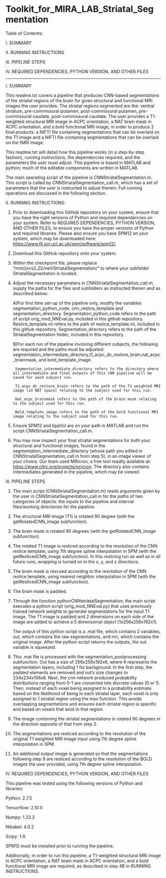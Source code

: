 # Toolkit_for_MIRA_LAB_Striatal_Segmentation

Table of Contents:

I. SUMMARY

II. RUNNING INSTRUCTIONS

III. PIPELINE STEPS

IV. REQUIRED DEPENDENCIES, PYTHON VERSION, AND OTHER FILES
	
----------------------------------------------------------------------------------------------

I. SUMMARY

This readme.txt covers a pipeline that produces CNN-based segmentations of the striatal regions of the brain for given structural and functional MRI images the user provides. The striatal regions segmented are the: ventral striatum, pre-commissural putamen, post-commissural putamen, pre-commissural caudate, post-commissural caudate. The user provides a T1-weighted structural MRI image in ACPC orientation, a NAT brain mask in ACPC orientation, and a bold functional MRI image, in order to produce 2 final products: a NIFTI file containing segmentations that can be overlaid on the T1 image and a NIFTI file containing segmentations that can be overlaid on the fMRI image.

This readme.txt will detail how this pipeline works (in a step-by-step fashion), running instructions, the dependencies required, and the parameters the user must adjust. This pipeline is based in MATLAB and python; much of the editable components are written in MATLAB. 

The main operating script of the pipeline is CNNStriatalSegmentation.m. This script is called by CNNStriatalSegmentation_call.m, which has a set of parameters that the user is instructed to adjust therein. Full running operations are discussed in the following section. 


II. RUNNING INSTRUCTIONS:
1. Prior to downloading this GitHub repository on your system, ensure that you have the right versions of Python and required dependencies on your system. Refer to REQUIRED DEPENDENCIES, PYTHON VERSION, AND OTHER FILES, to ensure you have the proper versions of Python and required libraries. Please also ensure you have SPM12 on your system, which may be downloaded here: https://www.fil.ion.ucl.ac.uk/spm/software/spm12/.

2. Download this GitHub repository onto your system. 

3. Within the checkpoint file, please replace “/mnt/jxvs2_02/neil/StriatalSegmentation/“ to where your subfolder StriatalSegmentation is located.

4. Adjust the necessary parameters in CNNStriatalSegmentation_call.m; supply the paths for the files and subfolders as instructed therein and as described below:

	A)For first time set-up of the pipeline only, modify the variables segmentation_python_code, cnn_reslice_template and segmentation_directory. 			Segmentation_python_code refers to the path of script orig_mod_NNEval.py, included in this github repository. Reslice_template.nii refers 		  to the path of reslice_template.nii, included in this github repository. Segmentation_directory refers to the path of the 				StriatalSegmentation folder, included in this repository.  

	B)For each run of the pipeline involving different subjects, the following are required and the paths must be adjusted:						segmentation_intermediate_directory,t1_acpc_dc_restore_brain,nat_acpc_brainmask, and bold_template_image. 
		
		Segmentation_intermediate_directory refers to the directory where all intermediate and final outputs of this CNN pipeline will be saved for each subject run. 

		T1_acpc_dc_restore_brain refers to the path of the T1 weighted MRI image (in NAT space) relating to the subject used for this run.

		Nat_acpc_brainmask refers to the path of the brain mask relating to the subject used for this run.

		Bold_template_image refers to the path of the bold functional MRI image relating to the subject used for this run.
	
5. Ensure SPM12 and tippVol are on your path in MATLAB and run the script CNNStriatalSegmentation_call.m. 

6. You may now inspect your final striatal segmentations for both your structural and functional images, found in the segmentation_intermediate_directory (whose path you edited in CNNStriatalSegmentation_call.m from step 5), in an image viewer of your choice. Our team used MRIcron, a free tool readily available at: https://www.nitrc.org/projects/mricron. The directory also contains intermediates generated in the pipeline, which may be viewed. 

III. PIPELINE STEPS

1. The main script (CNNStriatalSegmentation.m) reads arguments given by the user in CNNStriatalSegmentation_call.m for the paths of two categories of objects: the inputs to the pipeline and internal files/working directories for the pipeline.
2. The structural MRI image (T1) is rotated 90 degree (with the getRotatedCNN_image subfunction).
3. The brain mask is rotated 90 degrees (with the getRotatedCNN_image subfunction).
4. The rotated T1 image is resliced according to the resolution of the CNN reslice template, using 7th degree spline interpolation in SPM (with the getReslicedCNN_image subfunction). In this reslicing run as well as in all future runs, wrapping is turned on in the x, y, and z directions. 
5. The brain mask is rescued according to the resolution of the CNN reslice template, using nearest neighbor interpolation in SPM (with the getReslicedCNN_image subfunction).
6. The brain mask is padded.
7. Through the function pythonCNNstriatalSegmentation, the main script executes a python script (orig_mod_NNEval.py) that uses previously trained network weights to generate segmentations for the input T1 image. The T1 image is padded and 2 dimensions on each side of the image are added to achieve a 5 dimensional object [1x256x256x192x1]. 

	The output of this python script is a .mat file, which contains 2 variables, out, which contains the raw segmentations, and mri, which contains 	the original image. After the python script returns the outputs, the out variable is squeezed.

8. This .mat file is processed with the segmentation_postprocessing subfunction. Out has a size  of 256x256x192x6, where 6 represents the segmentation layers, including 1 for background. In the first step, the padded elements are removed and out’s size changes to 234x234x156x6. Next, the cnn network produced probability distributions ranging from 0-1 are converted into discrete values (0 or 1). Then, instead of each voxel being assigned to a probability estimate based on the likelihood of being in each striatal layer, each voxel is only assigned to 1 striatal region using the max function. This avoids overlapping segmentations and ensures each striatal region is specific and based on voxels that exist in that region. 

9. The image containing the striatal segmentations is rotated 90 degrees in the direction opposite of that from step 2. 

10. The segmentations are resliced according to the resolution of the original T1 weighted MRI image input using 7th degree spline interpolation in SPM.

11. An additional output image is generated so that the segmentations following step 9 are resliced according to the resolution of the BOLD images the user provided, using 7th degree spline interpolation. 

IV. REQUIRED DEPENDENCIES, PYTHON VERSION, AND OTHER FILES

This pipeline was tested using the following versions of Python and libraries:

Python: 2.7.5

Tensorflow: 2.10.0

Numpy: 1.23.2

Nibabel: 4.0.2

Scipy: 1.9.

SPM12 must be installed prior to running the pipeline. 

Additionally, in order to run this pipeline, a T1-weighted structural MRI image in ACPC orientation, a NAT brain mask in ACPC orientation, and a bold functional MRI image are required, as described in step 4B in RUNNING INSTRUCTIONS. 
